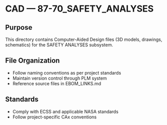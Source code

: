 # CAD — 87-70_SAFETY_ANALYSES

## Purpose

This directory contains Computer-Aided Design files (3D models, drawings, schematics) for the SAFETY ANALYSES subsystem.

## File Organization

- Follow naming conventions as per project standards
- Maintain version control through PLM system
- Reference source files in EBOM_LINKS.md

## Standards

- Comply with ECSS and applicable NASA standards
- Follow project-specific CAx conventions
